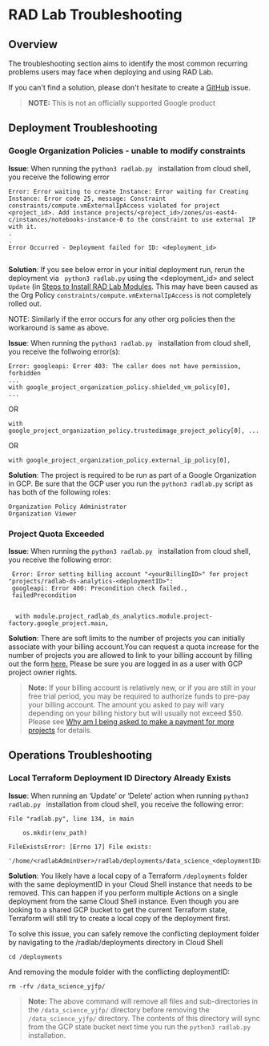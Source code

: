 # RAD Lab Troubleshooting

 ## Overview
 The troubleshooting section aims to identify the most common recurring problems users may face when deploying and using RAD Lab. 

 If you can't find a solution, please don't hesitate to create a [GitHub](https://github.com/GoogleCloudPlatform/rad-lab/issues) issue. 

 >**NOTE:**  This is not an officially supported Google product

## Deployment Troubleshooting

### Google Organization Policies - unable to modify constraints
**Issue**: When running the ```python3 radlab.py ``` installation from cloud shell,  you receive the following error
```
Error: Error waiting to create Instance: Error waiting for Creating Instance: Error code 25, message: Constraint constraints/compute.vmExternalIpAccess violated for project <project_id>. Add instance projects/<project_id>/zones/us-east4-c/instances/notebooks-instance-0 to the constraint to use external IP with it.
.
.
Error Occurred - Deployment failed for ID: <deployment_id>


```

**Solution**: If you see below error in your initial deployment run, rerun the deployment via ``` python3 radlab.py``` using the <deployment_id> and select `Update` (in [Steps to Install RAD Lab Modules](../scripts/radlab-installer/README.md#steps-to-install-rad-lab-modules). This may have been caused as the Org Policy ```constraints/compute.vmExternalIpAccess``` is not completely rolled out.

NOTE: Similarly if the error occurs for any other org policies then the workaround is same as above.  

**Issue**:
When running the ```python3 radlab.py ``` installation from cloud shell, you receive the follwoing error(s):

```
Error: googleapi: Error 403: The caller does not have permission, forbidden
...
with google_project_organization_policy.shielded_vm_policy[0],
...

```
OR

```
with google_project_organization_policy.trustedimage_project_policy[0], ...
```

OR
```
with google_project_organization_policy.external_ip_policy[0],
```

**Solution**: The project is required to be run as part of a Google Organization in GCP. Be sure that the GCP user you run the ```python3 radlab.py``` script as has both of the following roles:
```
Organization Policy Administrator
Organization Viewer
```

### Project Quota Exceeded
**Issue**: When running the ```python3 radlab.py ``` installation from cloud shell, you receive the following error: 

```
 Error: Error setting billing account "<yourBillingID>" for project "projects/radlab-ds-analytics-<deploymentID>": 
 googleapi: Error 400: Precondition check failed., 
 failedPrecondition

   
  with module.project_radlab_ds_analytics.module.project-factory.google_project.main,

```
**Solution**: There are soft limits to the number of projects you can initially associate with  your billing account.You can request a quota increase for the number of projects you are allowed to link to your billing account by filling out the form [here.](https://support.google.com/code/contact/billing_quota_increase) 
Please be sure you are logged in as a user with GCP project owner rights. 

> **Note:** If your billing account is relatively new, or if you are still in your free trial period,  you may be required to authorize funds to pre-pay your billing account. The amount you asked to pay will vary depending on your billing history but will usually not exceed $50. Please see [Why am I being asked to make a payment for more projects](https://support.google.com/cloud/answer/6330231?hl=en#) for details.

## Operations Troubleshooting

### Local Terraform Deployment ID Directory Already Exists
**Issue**:  When running an ‘Update’ or ‘Delete’ action when running ```python3 radlab.py ``` installation from cloud shell, you receive the following error:

```
File "radlab.py", line 134, in main

    os.mkdir(env_path)

FileExistsError: [Errno 17] File exists:
 '/home/<radlabAdminUser>/radlab/deployments/data_science_<deploymentID>'
```
**Solution**:  You likely have a local copy of a Terraform ```/deployments``` folder with the same deploymentID in your Cloud Shell instance that needs to be removed. This can happen if you  perform multiple Actions on a single deployment from the same Cloud Shell instance. Even though you are looking to a shared GCP bucket to get the current Terraform state, Terraform will still try to create a local copy of the deployment first.

To solve this issue, you can safely remove the conflicting deployment folder by navigating to the /radlab/deployments directory in Cloud Shell

```cd /deployments```

And removing the module folder with the conflicting deploymentID:

```rm -rfv /data_science_yjfp/```
> **Note:** The above command will remove all files and sub-directories in the ```/data_science_yjfp/``` directory before removing the ```/data_science_yjfp/``` directory. The contents of this directory will sync from the GCP state bucket next time you run the ```python3 radlab.py ``` installation.